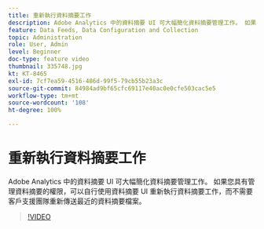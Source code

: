 ```yaml
---
title: 重新執行資料摘要工作
description: Adobe Analytics 中的資料摘要 UI 可大幅簡化資料摘要管理工作。 如果您具有管理資料摘要的權限，可以自行使用資料摘要 UI 重新執行資料摘要工作，而不需要客戶支援團隊重新傳送最近的資料摘要檔案。
feature: Data Feeds, Data Configuration and Collection
topic: Administration
role: User, Admin
level: Beginner
doc-type: feature video
thumbnail: 335748.jpg
kt: KT-8465
exl-id: 7cf7ea59-4516-486d-99f5-79cb55b23a3c
source-git-commit: 84984ad9bf65cfc69117e40ac0e0cfe503cac5e5
workflow-type: tm+mt
source-wordcount: '108'
ht-degree: 100%

---
```


# 重新執行資料摘要工作

Adobe Analytics 中的資料摘要 UI 可大幅簡化資料摘要管理工作。 如果您具有管理資料摘要的權限，可以自行使用資料摘要 UI 重新執行資料摘要工作，而不需要客戶支援團隊重新傳送最近的資料摘要檔案。

>[!VIDEO](https://video.tv.adobe.com/v/335748/?quality=12&learn=on)
